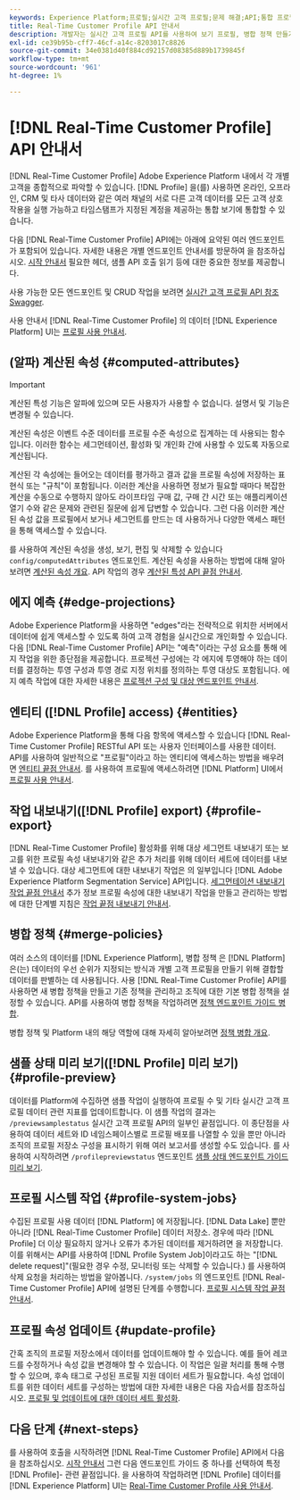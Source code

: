 ```yaml
---
keywords: Experience Platform;프로필;실시간 고객 프로필;문제 해결;API;통합 프로필;통합 프로필;통합;프로필;rtcp;프로필 사용;프로필 사용
title: Real-Time Customer Profile API 안내서
description: 개발자는 실시간 고객 프로필 API를 사용하여 보기 프로필, 병합 정책 만들기 및 업데이트, 프로필 데이터 내보내기 또는 샘플 데이터 내보내기, 더 이상 필요하지 않거나 오류가 추가된 프로필 데이터 삭제 등 프로필 데이터를 탐색 및 작업할 수 있습니다. 이 안내서를 따라 API를 사용하여 주요 작업을 수행하는 방법에 대해 알아보십시오.
exl-id: ce39b95b-cff7-46cf-a14c-8203017c8826
source-git-commit: 34e0381d40f884cd92157d08385d889b1739845f
workflow-type: tm+mt
source-wordcount: '961'
ht-degree: 1%

---
```


# [!DNL Real-Time Customer Profile] API 안내서

[!DNL Real-Time Customer Profile] Adobe Experience Platform 내에서 각 개별 고객을 종합적으로 파악할 수 있습니다. [!DNL Profile] 을(를) 사용하면 온라인, 오프라인, CRM 및 타사 데이터와 같은 여러 채널의 서로 다른 고객 데이터를 모든 고객 상호 작용을 실행 가능하고 타임스탬프가 지정된 계정을 제공하는 통합 보기에 통합할 수 있습니다.

다음 [!DNL Real-Time Customer Profile] API에는 아래에 요약된 여러 엔드포인트가 포함되어 있습니다. 자세한 내용은 개별 엔드포인트 안내서를 방문하여 을 참조하십시오. [시작 안내서](getting-started.md) 필요한 헤더, 샘플 API 호출 읽기 등에 대한 중요한 정보를 제공합니다.

사용 가능한 모든 엔드포인트 및 CRUD 작업을 보려면 [실시간 고객 프로필 API 참조 Swagger](https://www.adobe.com/go/profile-apis-en).

사용 안내서 [!DNL Real-Time Customer Profile] 의 데이터 [!DNL Experience Platform] UI는 [프로필 사용 안내서](../ui/user-guide.md).

## (알파) 계산된 속성 {#computed-attributes}

>[!IMPORTANT]
>
>계산된 특성 기능은 알파에 있으며 모든 사용자가 사용할 수 없습니다. 설명서 및 기능은 변경될 수 있습니다.

계산된 속성은 이벤트 수준 데이터를 프로필 수준 속성으로 집계하는 데 사용되는 함수입니다. 이러한 함수는 세그먼테이션, 활성화 및 개인화 간에 사용할 수 있도록 자동으로 계산됩니다.

계산된 각 속성에는 들어오는 데이터를 평가하고 결과 값을 프로필 속성에 저장하는 표현식 또는 &quot;규칙&quot;이 포함됩니다. 이러한 계산을 사용하면 정보가 필요할 때마다 복잡한 계산을 수동으로 수행하지 않아도 라이프타임 구매 값, 구매 간 시간 또는 애플리케이션 열기 수와 같은 문제와 관련된 질문에 쉽게 답변할 수 있습니다. 그런 다음 이러한 계산된 속성 값을 프로필에서 보거나 세그먼트를 만드는 데 사용하거나 다양한 액세스 패턴을 통해 액세스할 수 있습니다.

를 사용하여 계산된 속성을 생성, 보기, 편집 및 삭제할 수 있습니다 `config/computedAttributes` 엔드포인트. 계산된 속성을 사용하는 방법에 대해 알아보려면 [계산된 속성 개요](../computed-attributes/overview.md). API 작업의 경우 [계산된 특성 API 끝점 안내서](../computed-attributes/ca-api.md).

## 에지 예측 {#edge-projections}

Adobe Experience Platform을 사용하면 &quot;edges&quot;라는 전략적으로 위치한 서버에서 데이터에 쉽게 액세스할 수 있도록 하여 고객 경험을 실시간으로 개인화할 수 있습니다. 다음 [!DNL Real-Time Customer Profile] API는 &quot;예측&quot;이라는 구성 요소를 통해 에지 작업을 위한 종단점을 제공합니다. 프로젝션 구성에는 각 에지에 투영해야 하는 데이터를 결정하는 투영 구성과 투영 경로 지정 위치를 정의하는 투영 대상도 포함됩니다. 에지 예측 작업에 대한 자세한 내용은 [프로젝션 구성 및 대상 엔드포인트 안내서](edge-projections.md).

## 엔티티 ([!DNL Profile] access) {#entities}

Adobe Experience Platform을 통해 다음 항목에 액세스할 수 있습니다 [!DNL Real-Time Customer Profile] RESTful API 또는 사용자 인터페이스를 사용한 데이터. API를 사용하여 일반적으로 &quot;프로필&quot;이라고 하는 엔티티에 액세스하는 방법을 배우려면 [엔티티 끝점 안내서](entities.md). 를 사용하여 프로필에 액세스하려면 [!DNL Platform] UI에서 [프로필 사용 안내서](../ui/user-guide.md).

## 작업 내보내기([!DNL Profile] export) {#profile-export}

[!DNL Real-Time Customer Profile] 활성화를 위해 대상 세그먼트 내보내기 또는 보고를 위한 프로필 속성 내보내기와 같은 추가 처리를 위해 데이터 세트에 데이터를 내보낼 수 있습니다. 대상 세그먼트에 대한 내보내기 작업은 의 일부입니다 [!DNL Adobe Experience Platform Segmentation Service] API입니다. [세그먼테이션 내보내기 작업 끝점 안내서](../../profile/api/export-jobs.md) 추가 정보 프로필 속성에 대한 내보내기 작업을 만들고 관리하는 방법에 대한 단계별 지침은 [작업 끝점 내보내기 안내서](export-jobs.md).

## 병합 정책 {#merge-policies}

여러 소스의 데이터를 [!DNL Experience Platform], 병합 정책 은 [!DNL Platform] 은(는) 데이터의 우선 순위가 지정되는 방식과 개별 고객 프로필을 만들기 위해 결합할 데이터를 판별하는 데 사용됩니다. 사용 [!DNL Real-Time Customer Profile] API를 사용하면 새 병합 정책을 만들고 기존 정책을 관리하고 조직에 대한 기본 병합 정책을 설정할 수 있습니다. API를 사용하여 병합 정책을 작업하려면 [정책 엔드포인트 가이드 병합](merge-policies.md).

병합 정책 및 Platform 내의 해당 역할에 대해 자세히 알아보려면 [정책 병합 개요](../merge-policies/overview.md).

## 샘플 상태 미리 보기([!DNL Profile] 미리 보기) {#profile-preview}

데이터를 Platform에 수집하면 샘플 작업이 실행하여 프로필 수 및 기타 실시간 고객 프로필 데이터 관련 지표를 업데이트합니다. 이 샘플 작업의 결과는 `/previewsamplestatus` 실시간 고객 프로필 API의 일부인 끝점입니다. 이 종단점을 사용하여 데이터 세트와 ID 네임스페이스별로 프로필 배포를 나열할 수 있을 뿐만 아니라 조직의 프로필 저장소 구성을 표시하기 위해 여러 보고서를 생성할 수도 있습니다.  를 사용하여 시작하려면 `/profilepreviewstatus` 엔드포인트 [샘플 상태 엔드포인트 가이드 미리 보기](preview-sample-status.md).

## 프로필 시스템 작업 {#profile-system-jobs}

수집된 프로필 사용 데이터 [!DNL Platform] 에 저장됩니다. [!DNL Data Lake] 뿐만 아니라 [!DNL Real-Time Customer Profile] 데이터 저장소. 경우에 따라 [!DNL Profile] 더 이상 필요하지 않거나 오류가 추가된 데이터를 제거하려면 을 저장합니다. 이를 위해서는 API를 사용하여 [!DNL Profile System Job]이라고도 하는 &quot;[!DNL delete request]&quot;(필요한 경우 수정, 모니터링 또는 삭제할 수 있습니다.) 를 사용하여 삭제 요청을 처리하는 방법을 알아봅니다. `/system/jobs` 의 엔드포인트 [!DNL Real-Time Customer Profile] API에 설명된 단계를 수행합니다. [프로필 시스템 작업 끝점 안내서](profile-system-jobs.md).

## 프로필 속성 업데이트 {#update-profile}

간혹 조직의 프로필 저장소에서 데이터를 업데이트해야 할 수 있습니다. 예를 들어 레코드를 수정하거나 속성 값을 변경해야 할 수 있습니다. 이 작업은 일괄 처리를 통해 수행할 수 있으며, 후속 태그로 구성된 프로필 지원 데이터 세트가 필요합니다. 속성 업데이트를 위한 데이터 세트를 구성하는 방법에 대한 자세한 내용은 다음 자습서를 참조하십시오. [프로필 및 업데이트에 대한 데이터 세트 활성화](../../catalog/datasets/enable-upsert.md).

## 다음 단계 {#next-steps}

를 사용하여 호출을 시작하려면 [!DNL Real-Time Customer Profile] API에서 다음을 참조하십시오. [시작 안내서](getting-started.md) 그런 다음 엔드포인트 가이드 중 하나를 선택하여 특정 [!DNL Profile]- 관련 끝점입니다. 을 사용하여 작업하려면 [!DNL Profile] 데이터를 [!DNL Experience Platform] UI는 [Real-Time Customer Profile 사용 안내서](../ui/user-guide.md).
